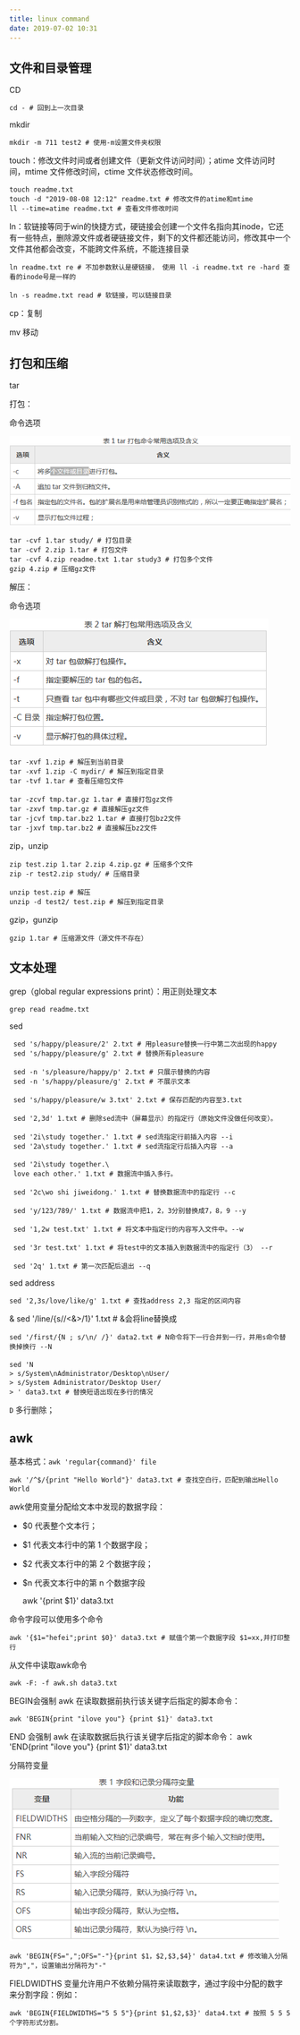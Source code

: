 ```yaml
---
title: linux command
date: 2019-07-02 10:31
---
```

## 文件和目录管理

CD

    cd - # 回到上一次目录

mkdir

    mkdir -m 711 test2 # 使用-m设置文件夹权限

touch：修改文件时间或者创建文件（更新文件访问时间）；atime 文件访问时间，mtime 文件修改时间，ctime 文件状态修改时间。

    touch readme.txt
    touch -d "2019-08-08 12:12" readme.txt # 修改文件的atime和mtime
    ll --time=atime readme.txt # 查看文件修改时间

ln：软链接等同于win的快捷方式，硬链接会创建一个文件名指向其inode，它还有一些特点，删除源文件或者硬链接文件，剩下的文件都还能访问，修改其中一个文件其他都会改变，不能跨文件系统，不能连接目录

    ln readme.txt re # 不加参数默认是硬链接， 使用 ll -i readme.txt re -hard 查看的inode号是一样的

    ln -s readme.txt read # 软链接，可以链接目录

cp：复制

mv 移动

## 打包和压缩

tar

打包：

命令选项

![tar package](img/command-tar1.png)

    tar -cvf 1.tar study/ # 打包目录
    tar -cvf 2.zip 1.tar # 打包文件
    tar -cvf 4.zip readme.txt 1.tar study3 # 打包多个文件
    gzip 4.zip # 压缩gz文件

解压：

命令选项

![tar unpackage](img/command-tar2.png)

    tar -xvf 1.zip # 解压到当前目录
    tar -xvf 1.zip -C mydir/ # 解压到指定目录
    tar -tvf 1.tar # 查看压缩包文件

    tar -zcvf tmp.tar.gz 1.tar # 直接打包gz文件
    tar -zxvf tmp.tar.gz # 直接解压gz文件
    tar -jcvf tmp.tar.bz2 1.tar # 直接打包bz2文件
    tar -jxvf tmp.tar.bz2 # 直接解压bz2文件

zip，unzip

    zip test.zip 1.tar 2.zip 4.zip.gz # 压缩多个文件
    zip -r test2.zip study/ # 压缩目录

    unzip test.zip # 解压
    unzip -d test2/ test.zip # 解压到指定目录

gzip，gunzip

    gzip 1.tar # 压缩源文件（源文件不存在）

## 文本处理

grep（global regular expressions print）：用正则处理文本

    grep read readme.txt

sed

     sed 's/happy/pleasure/2' 2.txt # 用pleasure替换一行中第二次出现的happy
     sed 's/happy/pleasure/g' 2.txt # 替换所有pleasure

     sed -n 's/pleasure/happy/p' 2.txt # 只展示替换的内容
     sed -n 's/happy/pleasure/g' 2.txt # 不展示文本

     sed 's/happy/pleasure/w 3.txt' 2.txt # 保存匹配的内容至3.txt

     sed '2,3d' 1.txt # 删除sed流中（屏幕显示）的指定行（原始文件没做任何改变）。

     sed '2i\study together.' 1.txt # sed流指定行前插入内容 --i
     sed '2a\study together.' 1.txt # sed流指定行后插入内容 --a

     sed '2i\study together.\
     love each other.' 1.txt # 数据流中插入多行。

     sed '2c\wo shi jiweidong.' 1.txt # 替换数据流中的指定行 --c

     sed 'y/123/789/' 1.txt # 数据流中把1，2，3分别替换成7，8，9 --y

     sed '1,2w test.txt' 1.txt # 将文本中指定行的内容写入文件中。--w

     sed '3r test.txt' 1.txt # 将test中的文本插入到数据流中的指定行（3） --r

     sed '2q' 1.txt # 第一次匹配后退出 --q

sed address

    sed '2,3s/love/like/g' 1.txt # 查找address 2,3 指定的区间内容

&
    sed '/line/{s//\<&\>/1}' 1.txt # &会将line替换成<line>

    sed '/first/{N ; s/\n/ /}' data2.txt # N命令将下一行合并到一行，并用s命令替换掉换行 --N

    sed 'N
    > s/System\nAdministrator/Desktop\nUser/
    > s/System Administrator/Desktop User/
    > ' data3.txt # 替换短语出现在多行的情况

`D` 多行删除；

## awk

基本格式：`awk 'regular{command}' file`

    awk '/^$/{print "Hello World"}' data3.txt # 查找空白行，匹配到输出Hello World
awk使用变量分配给文本中发现的数据字段：

* $0 代表整个文本行；
* $1 代表文本行中的第 1 个数据字段；
* $2 代表文本行中的第 2 个数据字段；
* $n 代表文本行中的第 n 个数据字段

    awk '{print $1}' data3.txt

命令字段可以使用多个命令

    awk '{$1="hefei";print $0}' data3.txt # 赋值个第一个数据字段 $1=xx,并打印整行

从文件中读取awk命令

    awk -F: -f awk.sh data3.txt
BEGIN会强制 awk 在读取数据前执行该关键字后指定的脚本命令：

    awk 'BEGIN{print "ilove you"} {print $1}' data3.txt
END 会强制 awk 在读取数据后执行该关键字后指定的脚本命令：
    awk 'END{print  "ilove you"} {print $1}' data3.txt

分隔符变量

![awk keywork](img/command-awk.png)

    awk 'BEGIN{FS=",";OFS="-"}{print $1，$2,$3,$4}' data4.txt # 修改输入分隔符为","，设置输出分隔符为"-"

FIELDWIDTHS 变量允许用户不依赖分隔符来读取数字，通过字段中分配的数字来分割字段：例如：

    awk 'BEGIN{FIELDWIDTHS="5 5 5"}{print $1,$2,$3}' data4.txt # 按照 5 5 5个字符形式分割。